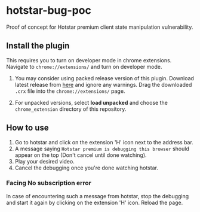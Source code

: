 # hotstar-bug-poc
Proof of concept for Hotstar premium client state manipulation vulnerability.

## Install the plugin

This requires you to turn on developer mode in chrome extensions. Navigate to `chrome://extensions/` and turn on developer mode.

1. You may consider using packed release version of this plugin. Download latest release from [here](https://github.com/realramkumar/hotstar-bug-poc/releases) and ignore any warnings. Drag the downloaded `.crx` file into the `chrome://extensions/` page.

2. For unpacked versions, select **load unpacked** and choose the `chrome_extension` directory of this repository.

## How to use
1. Go to hotstar and click on the extension 'H' icon next to the address bar.
2. A message saying `Hotstar premium is debugging this browser` should appear on the top (Don't cancel until done watching).
3. Play your desired video.
4. Cancel the debugging once you're done watching hotstar.

### Facing No subscription error
In case of encountering such a message from hotstar, stop the debugging and start it again by clicking on the extension 'H' icon. Reload the page.
